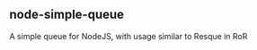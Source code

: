 node-simple-queue
---------------------

A simple queue for NodeJS, with usage similar to Resque in RoR